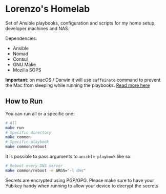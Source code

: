 # Lorenzo's Homelab
Set of Ansible playbooks, configuration and scripts for my home setup, developer 
machines and NAS.

Dependencies:

* Ansible
* Nomad
* Consul
* GNU Make
* Mozilla SOPS

**Important**: on macOS / Darwin it will use `caffeinate` command to prevent the
Mac from sleeping while running the playbooks. [Read more here](https://blog.setale.me/2022/08/12/How-to-prevent-your-Mac-from-sleeping-in-a-Makefile/)

## How to Run
You can run all or a specific one:

```bash
# All
make run
# Specific directory
make common
# Specific playbook
make common/reboot
```

It is possible to pass arguments to `ansible-playbook` like so:

```bash
# Reboot every DNS server
make common/reboot -e ARGS="-l dns"
```

Secrets are encrypted using PGP/GPG. Please make sure to have your Yubikey handy
when running to allow your device to decrypt the secrets
